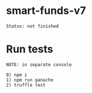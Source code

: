 # smart-funds-v7

```
Status: not finished
```

# Run tests

```
NOTE: in separate console

0) npm i
1) npm run ganache  
2) truffle test
```
